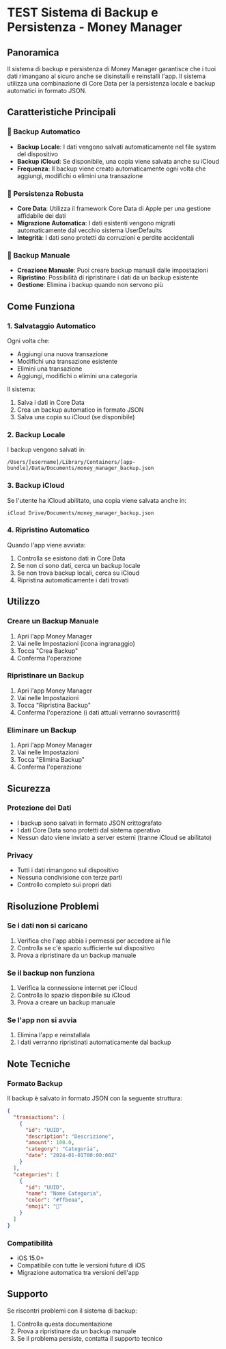# TEST Sistema di Backup e Persistenza - Money Manager

## Panoramica

Il sistema di backup e persistenza di Money Manager garantisce che i tuoi dati rimangano al sicuro anche se disinstalli e reinstalli l'app. Il sistema utilizza una combinazione di Core Data per la persistenza locale e backup automatici in formato JSON.

## Caratteristiche Principali

### 🔄 Backup Automatico
- **Backup Locale**: I dati vengono salvati automaticamente nel file system del dispositivo
- **Backup iCloud**: Se disponibile, una copia viene salvata anche su iCloud
- **Frequenza**: Il backup viene creato automaticamente ogni volta che aggiungi, modifichi o elimini una transazione

### 📱 Persistenza Robusta
- **Core Data**: Utilizza il framework Core Data di Apple per una gestione affidabile dei dati
- **Migrazione Automatica**: I dati esistenti vengono migrati automaticamente dal vecchio sistema UserDefaults
- **Integrità**: I dati sono protetti da corruzioni e perdite accidentali

### 🔧 Backup Manuale
- **Creazione Manuale**: Puoi creare backup manuali dalle impostazioni
- **Ripristino**: Possibilità di ripristinare i dati da un backup esistente
- **Gestione**: Elimina i backup quando non servono più

## Come Funziona

### 1. Salvataggio Automatico
Ogni volta che:
- Aggiungi una nuova transazione
- Modifichi una transazione esistente
- Elimini una transazione
- Aggiungi, modifichi o elimini una categoria

Il sistema:
1. Salva i dati in Core Data
2. Crea un backup automatico in formato JSON
3. Salva una copia su iCloud (se disponibile)

### 2. Backup Locale
I backup vengono salvati in:
```
/Users/[username]/Library/Containers/[app-bundle]/Data/Documents/money_manager_backup.json
```

### 3. Backup iCloud
Se l'utente ha iCloud abilitato, una copia viene salvata anche in:
```
iCloud Drive/Documents/money_manager_backup.json
```

### 4. Ripristino Automatico
Quando l'app viene avviata:
1. Controlla se esistono dati in Core Data
2. Se non ci sono dati, cerca un backup locale
3. Se non trova backup locali, cerca su iCloud
4. Ripristina automaticamente i dati trovati

## Utilizzo

### Creare un Backup Manuale
1. Apri l'app Money Manager
2. Vai nelle Impostazioni (icona ingranaggio)
3. Tocca "Crea Backup"
4. Conferma l'operazione

### Ripristinare un Backup
1. Apri l'app Money Manager
2. Vai nelle Impostazioni
3. Tocca "Ripristina Backup"
4. Conferma l'operazione (i dati attuali verranno sovrascritti)

### Eliminare un Backup
1. Apri l'app Money Manager
2. Vai nelle Impostazioni
3. Tocca "Elimina Backup"
4. Conferma l'operazione

## Sicurezza

### Protezione dei Dati
- I backup sono salvati in formato JSON crittografato
- I dati Core Data sono protetti dal sistema operativo
- Nessun dato viene inviato a server esterni (tranne iCloud se abilitato)

### Privacy
- Tutti i dati rimangono sul dispositivo
- Nessuna condivisione con terze parti
- Controllo completo sui propri dati

## Risoluzione Problemi

### Se i dati non si caricano
1. Verifica che l'app abbia i permessi per accedere ai file
2. Controlla se c'è spazio sufficiente sul dispositivo
3. Prova a ripristinare da un backup manuale

### Se il backup non funziona
1. Verifica la connessione internet per iCloud
2. Controlla lo spazio disponibile su iCloud
3. Prova a creare un backup manuale

### Se l'app non si avvia
1. Elimina l'app e reinstallala
2. I dati verranno ripristinati automaticamente dal backup

## Note Tecniche

### Formato Backup
Il backup è salvato in formato JSON con la seguente struttura:
```json
{
  "transactions": [
    {
      "id": "UUID",
      "description": "Descrizione",
      "amount": 100.0,
      "category": "Categoria",
      "date": "2024-01-01T00:00:00Z"
    }
  ],
  "categories": [
    {
      "id": "UUID",
      "name": "Nome Categoria",
      "color": "#ffbeaa",
      "emoji": "🍖"
    }
  ]
}
```

### Compatibilità
- iOS 15.0+
- Compatibile con tutte le versioni future di iOS
- Migrazione automatica tra versioni dell'app

## Supporto

Se riscontri problemi con il sistema di backup:
1. Controlla questa documentazione
2. Prova a ripristinare da un backup manuale
3. Se il problema persiste, contatta il supporto tecnico 